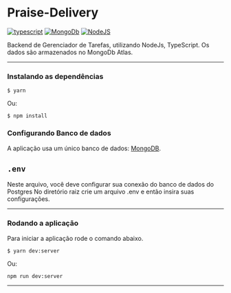 # Praise-Delivery

[![typescript](https://img.shields.io/badge/typescript-4.3.5-3178c6?style=flat-square&logo=typescript)](https://www.typescriptlang.org/)
[![MongoDb](https://img.shields.io/badge/Mongo-DB-brightgreen)](https://www.postgresql.org/)
[![NodeJS](https://img.shields.io/badge/NodeJs-v16.13.1-green)](https://www.prisma.io/)


Backend de Gerenciador de Tarefas, utilizando NodeJs, TypeScript. Os dados são armazenados no MongoDb Atlas.

---

### Instalando as dependências

```
$ yarn
```
Ou:
```
$ npm install
```

### **Configurando Banco de dados**
A aplicação usa um único banco de dados: [MongoDB](https://www.mongodb.com/).

## `.env`
Neste arquivo, você deve configurar sua conexão do banco de dados  do Postgres
No diretório raiz crie um arquivo .env e então insira suas configurações.

---


### **Rodando a aplicação**
Para iniciar a aplicação rode o comando abaixo.
```
$ yarn dev:server
```
Ou:
```
npm run dev:server
```

---
